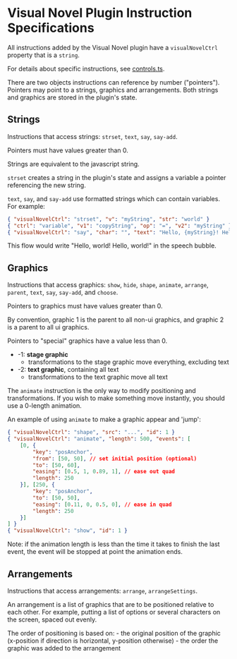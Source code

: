 # Visual Novel Plugin Instruction Specifications

All instructions added by the Visual Novel plugin have a `visualNovelCtrl` property that is a `string`.

For details about specific instructions, see [controls.ts](controls.ts).

There are two objects instructions can reference by number ("pointers"). Pointers may point to a strings, graphics and arrangements. Both strings and graphics are stored in the plugin's state.

## Strings

Instructions that access strings: `strset`, `text`, `say`, `say-add`.

Pointers must have values greater than 0.

Strings are equivalent to the javascript string.

`strset` creates a string in the plugin's state and assigns a variable a pointer referencing the new string.

`text`, `say`, and `say-add` use formatted strings which can contain variables. For example:

```json
{ "visualNovelCtrl": "strset", "v": "myString", "str": "world" }
{ "ctrl": "variable", "v1": "copyString", "op": "=", "v2": "myString" }
{ "visualNovelCtrl": "say", "char": "", "text": "Hello, {myString}! Hello, {copyString}!" }
```

This flow would write "Hello, world! Hello, world!" in the speech bubble.

## Graphics

Instructions that access graphics: `show`, `hide`, `shape`, `animate`, `arrange`, `parent`, `text`, `say`, `say-add`, and `choose`.

Pointers to graphics must have values greater than 0.

By convention, graphic 1 is the parent to all non-ui graphics, and graphic 2 is a parent to all ui graphics.

Pointers to "special" graphics have a value less than 0.
  - -1: **stage graphic**
    - transformations to the stage graphic move everything, excluding text
  - -2: **text graphic**, containing all text
    - transformations to the text graphic move all text

The `animate` instruction is the only way to modify positioning and transformations. If you wish to make something move instantly, you should use a 0-length animation.

An example of using `animate` to make a graphic appear and 'jump':

```json
{ "visualNovelCtrl": "shape", "src": "...", "id": 1 }
{ "visualNovelCtrl": "animate", "length": 500, "events": [
    [0, {
        "key": "posAnchor",
        "from": [50, 50], // set initial position (optional)
        "to": [50, 60],
        "easing": [0.5, 1, 0.89, 1], // ease out quad
        "length": 250
    }], [250, {
        "key": "posAnchor",
        "to": [50, 50],
        "easing": [0.11, 0, 0.5, 0], // ease in quad
        "length": 250
    }]
] }
{ "visualNovelCtrl": "show", "id": 1 }
```

Note: if the animation length is less than the time it takes to finish the last event, the event will be stopped at point the animation ends.

## Arrangements

Instructions that access arrangements: `arrange`, `arrangeSettings`.

An arrangement is a list of graphics that are to be positioned relative to each other. For example, putting a list of options or several characters on the screen, spaced out evenly.

The order of positioning is based on:
    - the original position of the graphic (x-position if direction is horizontal, y-position otherwise)
    - the order the graphic was added to the arrangement
